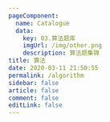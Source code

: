 ```yaml
---
pageComponent: 
  name: Catalogue
  data: 
    key: 03.算法题库
    imgUrl: /img/other.png
    description: 算法题集锦
title: 算法
date: 2020-03-11 21:50:55
permalink: /algorithm
sidebar: false
article: false
comment: false
editLink: false
---
```

